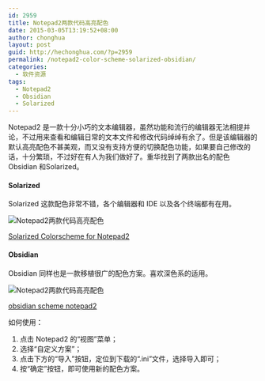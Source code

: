 ```yaml
---
id: 2959
title: Notepad2两款代码高亮配色
date: 2015-03-05T13:19:52+08:00
author: chonghua
layout: post
guid: http://hechonghua.com/?p=2959
permalink: /notepad2-color-scheme-solarized-obsidian/
categories:
  - 软件资源
tags:
  - Notepad2
  - Obsidian
  - Solarized
---
```

Notepad2 是一款十分小巧的文本编辑器，虽然功能和流行的编辑器无法相提并论，不过用来查看和编辑日常的文本文件和修改代码绰绰有余了。但是该编辑器的默认高亮配色不甚美观，而又没有支持方便的切换配色功能，如果要自己修改的话，十分繁琐，不过好在有人为我们做好了。重华找到了两款出名的配色 Obsidian 和Solarized。

<!--more-->

#### Solarized

Solarized 这款配色非常不错，各个编辑器和 IDE 以及各个终端都有在用。

![Notepad2两款代码高亮配色](http://chonghua-1251666171.cos.ap-shanghai.myqcloud.com/np2sola.png) 

<a href="https://github.com/achbed/notepad2-colors-solarized" target="_blank">Solarized Colorscheme for Notepad2</a>

#### Obsidian

Obsidian 同样也是一款移植很广的配色方案。喜欢深色系的适用。

![Notepad2两款代码高亮配色](http://chonghua-1251666171.cos.ap-shanghai.myqcloud.com/np2ob.png) 

<a href="http://uonick.deviantart.com/art/obsidian-scheme-notepad2-260613038" target="_blank">obsidian scheme notepad2</a>

如何使用：

  1. 点击 Notepad2 的“视图”菜单；
  2. 选择“自定义方案”；
  3. 点击下方的“导入”按钮，定位到下载的“.ini”文件，选择导入即可；
  4. 按“确定”按钮，即可使用新的配色方案。